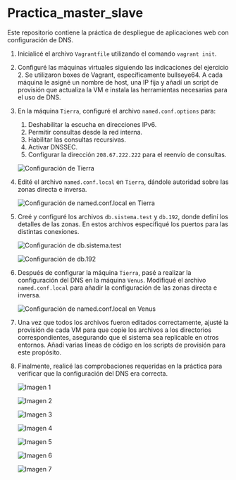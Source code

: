 # Practica_master_slave
Este repositorio contiene la práctica de despliegue de aplicaciones web con configuración de DNS.

1. Inicialicé el archivo `Vagrantfile` utilizando el comando `vagrant init`.
2. Configuré las máquinas virtuales siguiendo las indicaciones del ejercicio 2. Se utilizaron boxes de Vagrant, específicamente bullseye64. A cada máquina le asigné un nombre de host, una IP fija y añadí un script de provisión que actualiza la VM e instala las herramientas necesarias para el uso de DNS.

3. En la máquina `Tierra`, configuré el archivo `named.conf.options` para:
   1. Deshabilitar la escucha en direcciones IPv6.
   2. Permitir consultas desde la red interna.
   3. Habilitar las consultas recursivas.
   4. Activar DNSSEC.
   5. Configurar la dirección `208.67.222.222` para el reenvío de consultas.

   ![Configuración de Tierra](./images/tierra-confiig.png)

4. Edité el archivo `named.conf.local` en `Tierra`, dándole autoridad sobre las zonas directa e inversa.

   ![Configuración de named.conf.local en Tierra](./images/named-config-tierra.png)

5. Creé y configuré los archivos `db.sistema.test` y `db.192`, donde definí los detalles de las zonas. En estos archivos especifiqué los puertos para las distintas conexiones.

   ![Configuración de db.sistema.test](./images/db.sistema-confg.png)

   ![Configuración de db.192](./images/192-config.png)

6. Después de configurar la máquina `Tierra`, pasé a realizar la configuración del DNS en la máquina `Venus`. Modifiqué el archivo `named.conf.local` para añadir la configuración de las zonas directa e inversa.

   ![Configuración de named.conf.local en Venus](./images/venus-confg.png)

7. Una vez que todos los archivos fueron editados correctamente, ajusté la provisión de cada VM para que copie los archivos a los directorios correspondientes, asegurando que el sistema sea replicable en otros entornos. Añadí varias líneas de código en los scripts de provisión para este propósito.

8. Finalmente, realicé las comprobaciones requeridas en la práctica para verificar que la configuración del DNS era correcta.

   ![Imagen 1](./images/captura1.png)

   ![Imagen 2](./images/captura2.png)

   ![Imagen 3](./images/captura3.png)

   ![Imagen 4](./images/captura4.png)

   ![Imagen 5](./images/captura5.png)

   ![Imagen 6](./images/captura6.png)

   ![Imagen 7](./images/captura7.png)
